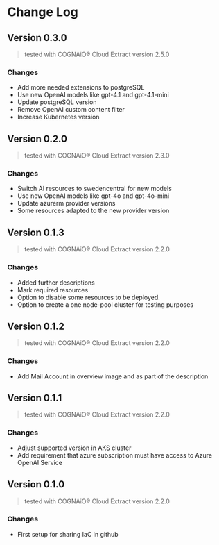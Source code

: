 
# Change Log
## Version 0.3.0
> tested with COGNAiO® Cloud Extract version 2.5.0
### Changes
- Add more needed extensions to postgreSQL
- Use new OpenAI models like gpt-4.1 and gpt-4.1-mini
- Update postgreSQL version 
- Remove OpenAI custom content filter
- Increase Kubernetes version
## Version 0.2.0
> tested with COGNAiO® Cloud Extract version 2.3.0
### Changes
- Switch AI resources to swedencentral for new models
- Use new OpenAI models like gpt-4o and gpt-4o-mini
- Update azurerm provider versions
- Some resources adapted to the new provider version
## Version 0.1.3
> tested with COGNAiO® Cloud Extract version 2.2.0
### Changes
- Added further descriptions  
- Mark required resources
- Option to disable some resources to be deployed. 
- Option to create a one node-pool cluster for testing purposes

## Version 0.1.2
> tested with COGNAiO® Cloud Extract version 2.2.0
### Changes
- Add Mail Account in overview image and as part of the description

## Version 0.1.1
> tested with COGNAiO® Cloud Extract version 2.2.0
### Changes
- Adjust supported version in AKS cluster
- Add requirement that azure subscription must have access to Azure OpenAI Service

## Version 0.1.0
> tested with COGNAiO® Cloud Extract version 2.2.0
### Changes
- First setup for sharing IaC in github